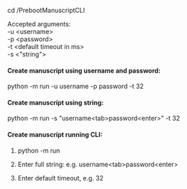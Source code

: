 cd /PrebootManuscriptCLI

Accepted arguments:  
-u \<username>  
-p \<password>  
-t \<default timeout in ms>  
-s \<"string">  

#### Create manuscript using username and password:
python -m run -u username -p password -t 32


#### Create manuscript using string:
python -m run -s "username\<tab>password\<enter>" -t 32


#### Create manuscript running CLI:
1. python -m run

2. Enter full string:
e.g. username\<tab>password\<enter>

3. Enter default timeout, e.g. 32